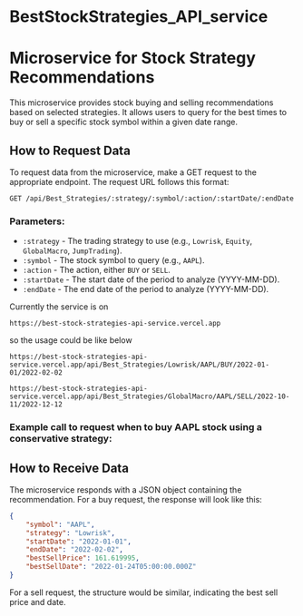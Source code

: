 # BestStockStrategies_API_service
# Microservice for Stock Strategy Recommendations

This microservice provides stock buying and selling recommendations based on selected strategies. It allows users to query for the best times to buy or sell a specific stock symbol within a given date range.

## How to Request Data

To request data from the microservice, make a GET request to the appropriate endpoint. The request URL follows this format:


```
GET /api/Best_Strategies/:strategy/:symbol/:action/:startDate/:endDate
```
### Parameters:

- `:strategy` - The trading strategy to use (e.g., `Lowrisk`, `Equity`, `GlobalMacro`, `JumpTrading`).
- `:symbol` - The stock symbol to query (e.g., `AAPL`).
- `:action` - The action, either `BUY` or `SELL`.
- `:startDate` - The start date of the period to analyze (YYYY-MM-DD).
- `:endDate` - The end date of the period to analyze (YYYY-MM-DD).

Currently the service is on 
```
https://best-stock-strategies-api-service.vercel.app
```
so the usage could be like below
```
https://best-stock-strategies-api-service.vercel.app/api/Best_Strategies/Lowrisk/AAPL/BUY/2022-01-01/2022-02-02
```

```
https://best-stock-strategies-api-service.vercel.app/api/Best_Strategies/GlobalMacro/AAPL/SELL/2022-10-11/2022-12-12
```

### Example call to request when to buy AAPL stock using a conservative strategy:


## How to Receive Data

The microservice responds with a JSON object containing the recommendation. For a buy request, the response will look like this:

```json
{
    "symbol": "AAPL",
    "strategy": "Lowrisk",
    "startDate": "2022-01-01",
    "endDate": "2022-02-02",
    "bestSellPrice": 161.619995,
    "bestSellDate": "2022-01-24T05:00:00.000Z"
}
```
For a sell request, the structure would be similar, indicating the best sell price and date.

